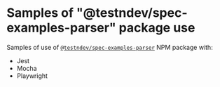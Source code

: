# Samples of "@testndev/spec-examples-parser" package use

Samples of use of [`@testndev/spec-examples-parser`](https://github.com/testndev/spec-examples-parser) NPM package with:
- Jest
- Mocha
- Playwright


